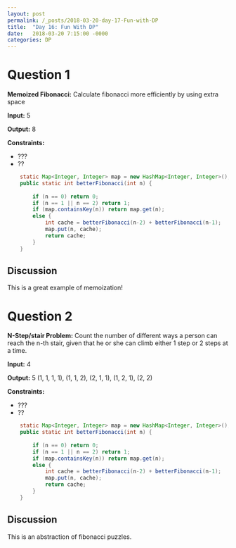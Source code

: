 ```yaml
---
layout: post
permalink: /_posts/2018-03-20-day-17-Fun-with-DP
title:  "Day 16: Fun With DP"
date:   2018-03-20 7:15:00 -0000
categories: DP
---
```



# Question 1
**Memoized Fibonacci:** Calculate fibonacci more efficiently by using extra space

**Input:** 5

**Output:** 8

**Constraints:** 
*	???
*	??

```java
    static Map<Integer, Integer> map = new HashMap<Integer, Integer>();
    public static int betterFibonacci(int n) {
        
        if (n == 0) return 0;
        if (n == 1 || n == 2) return 1;   
        if (map.containsKey(n)) return map.get(n);
        else {
            int cache = betterFibonacci(n-2) + betterFibonacci(n-1);
            map.put(n, cache);
            return cache;
        }
    }
  ```

## Discussion
This is a great example of memoization!


# Question 2

**N-Step/stair Problem:** Count the number of different ways a person can reach the n-th stair, given that he or she can climb either 1 step or 2 steps at a time.

**Input:** 4 

**Output:** 5 (1, 1, 1, 1), (1, 1, 2), (2, 1, 1), (1, 2, 1), (2, 2)


**Constraints:** 
*	???
*	??

```java
    static Map<Integer, Integer> map = new HashMap<Integer, Integer>();
    public static int betterFibonacci(int n) {
        
        if (n == 0) return 0;
        if (n == 1 || n == 2) return 1;   
        if (map.containsKey(n)) return map.get(n);
        else {
            int cache = betterFibonacci(n-2) + betterFibonacci(n-1);
            map.put(n, cache);
            return cache;
        }
    } 
  ```

## Discussion
This is an abstraction of fibonacci puzzles.
